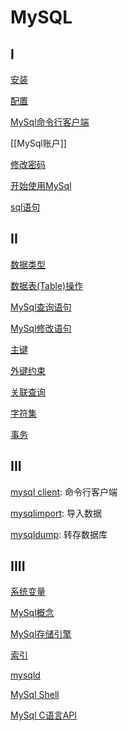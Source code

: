 # MySQL

## I

[安装](MySQL_Install.md)

[配置](MySQL_Configuration.md)

[MySql命令行客户端](MySql_Command_Line_Client.md)

[[MySql账户]]

[修改密码](MySQL_change_root_password.md)

[开始使用MySql](MySql_Start.md)

[sql语句](SQL_statement.md)

## II

[数据类型](MySQL_Data_Type.md)

[数据表(Table)操作](MySQL_Statements_Table.md)

[MySql查询语句](MySQL_Query_Statements.md)

[MySql修改语句](MySQL_Modify_Statements.md)

[主键](MySQL_Primary_Key.md)

[外键约束](MySQL_Foreign_Key.md)

[关联查询](MySQL_Related_Query.md)

[字符集](MySQL_Charset.md)

[事务](MySQL_Transaction.md)

## III 

[mysql client](MySQL_Mysql_Client.md): 命令行客户端

[mysqlimport](MySQL_Mysqlimport.md): 导入数据

[mysqldump](MySQL_Mysqldump.md): 转存数据库

## IIII

[系统变量](MySQL_Server_System_Variables.md)

[MySql概念](MySQL_concept.md)

[MySql存储引擎](MySQL_Engine.md)

[索引](MySql_Index.md)

[mysqld](MySQL_Mysqld.md)

[MySql Shell](MySql_Shell.md)

[MySql C语言API](MySQL_C_API.md)
